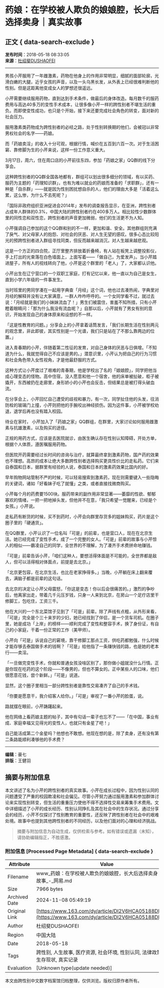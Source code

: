 # 药娘：在学校被人欺负的娘娘腔，长大后选择卖身｜真实故事

## 正文 { data-search-exclude }


**发布时间**：2018-05-18 08:33:05  
**来源**：[杜绍斐DUSHAOFEI](https://www.163.com/dy/media/T1443539311884.html)  

---

男孩小芹服用了一年雌激素，药物在他身上的作用非常明显，细腻的面部轮廓，光滑白嫩的大腿，近乎女孩的声音，以及一头乌黑长发，从外表上已经很难判断他的性别。但是这距离他变成女人的梦想还很遥远。

小芹需要继续服用药物，直到达到手术条件，做最后的身体改造。每月数千的服药费用与高达40多万的变性手术成本，让很多像小芹一样的跨性别者不堪生活的重负。而即使变性成功，也只是个开始，接下来还要完成社会角色的转变，面对新的社会压力。

服用激素类药物成为跨性别者的必经之路，处于性别转换期的他们，会被冠以非常男权社会的名字——药娘。

而「药娘卖淫」的收入十分可观，根据行情，喊价在五百到六百一次。对于生活困窘、靠修脚为生的小芹来说，这样一份工作意义重大。

3月17日，周六，住在周口店的小芹前往东四，参加「药娘之家」QQ群的线下分享会。

这种跨性别者的QQ群全国各地都有，群组可以划出很多细分的领域，有以买药、服药为主题的「药理知识群」，也有为难以就业的药娘而准备的「求职群」，还有一种是「自杀群」——就是因为性别困扰想自杀的人，他们的理由大多是「活着这么累，这么惨，为什么不去死呢？」

「国际非政府组织亚洲促进会2014年」发布的调查报告显示，在亚洲，跨性别者占成年人群体的0.3%，中国大陆的跨性别者约在400多万人。相比较性少数群体里的同性恋和双性恋，跨性别者的声音更加微弱，他们的生活更不为人知。

小芹强调自己参加的这个QQ群和别的不一样，更加和谐、安全。其他群组则充满了戾气、对父母家人的抱怨、对社会的厌恶、对人生无望的感叹。很多心态比较阳光的预跨性别者进入群组寻找同类，但反而越来越消沉，对人生越来越悲观。

这是一个方正的四合院，正厅里整齐排放着折叠椅，有人站在板凳上调整投影仪，手上打出的光束落在白色墙面上，上面写着——「做自己，为爱发声」。当小芹踏进屋子，所有人的视线转向了他，小芹是这个群里的「老人」了，大家都认识他。

小芹出生在辽宁营口的一个双职工家庭，打有记忆以来，他一直以为自己是女生，直到小学六年级的一件事发生。

当时班里的男同学凑在一起用字典查「月经」这个词，他也过去凑热闹，字典里对月经的解释并没有让大家满意，一群人咋咋呼呼的。一个女同学看不过，就过去说：「月经就是我们的小妹妹流血了！」男生们被震住，害羞不知所措，只有小芹瞪着眼睛问：「那为什么我没有流血呢？」自那以后，小芹就有了男女有别的意识，开始发现自己的身体原来和设想的不一样。

「这是性教育的问题。」分享会上的小芹拿着话筒发言，「我们长期生活在性别两元的观念里，非此即彼，其实性别是一个光谱，我们只是站在了不那么靠两边的位置。」

进入青春期的小芹，伴随着第二性征的发育，对自己身体的厌恶与日俱增。「不知道为什么，我就觉得自己不应该是男的。」潜意识里，小芹认为把自己的行为习惯和社会角色带入女性视角，才是他最舒服的方式。

这种方式让小芹度过了艰难的青春期，他是学校出了名的「娘娘腔」，同学把他当成心理变态的怪物。高中住宿，没人愿意和他一个宿舍，他的床单被扯破，柜子被撬开，东西被扔在走廊里，身形娇小的小芹也会反击，但结果总是被打得头破血流。

在分享会上，小芹回忆自己遭受的歧视和暴力，有一次，同学扯住他的头发，往消防栓的玻璃门上撞，小芹则把他的手腕咬出神经损伤。因为这件事，小芹被学校劝退，退学后再也没有踏入校园。

待业在家时， 小芹加入了「药娘之家」QQ群组，在群里，大家讨论如何服用雌激素与抗雄激素，以及购买的途径。

正规的用药方式，应该是去医院就诊，由医生确认存在性别认知障碍，开处方单，根据个人体质，遵医嘱服用药物。

但医院开药需要经过长时间的咨询与治疗，就算最终拿到激素药物，国产药的效果也不理想。高昂的成本让绝大多数跨性别者选择购买更具性价比的走私药。它们来自泰国和日本，据群里有经验的人说，泰国和日本的激素药效果比国内的好。

早年购物网站管制不严的时候，可以轻易搜索到激素药，现在则需要键入一些隐晦的关键词，诸如「好看妹子吃了就懂」之类，或者直接找微商购买。

小芹每个月的药费要1500块。服药带来的副作用非常显著——萎靡的性欲、郁郁寡欢的情绪，一把一把地掉头发，但他并不在意，「我只希望一觉醒来，已经是个女孩。」小芹说。

走私药有断货的时候，买不到药时，小芹会向群里存货多的姐妹购买，药片是这个圈子里的「硬通货」。

在QQ群里，小芹认识了一位名叫「可是」的前辈，也是营口人，现在在北京生活。她已经完成了变性手术，成了一个完整的女人。「可是」前辈的故事与小芹惊人的相似——霸凌自己的同学，全世界的不理解，为了凑齐手术费拼命地赚钱。

「可是」前辈告诉小芹，「咱们这种人，要想活得体面是不可能的，全世界都是敌人，但可以活得相对体面点，前提是去北京。」

「北京更包容，在北京生活，也比在老家挣得多。」当晚，小芹躺在床上翻来覆去，满脑子都是前辈的这句话。

去北京的决定让小芹父母震怒，「你这是变态！你以后会很痛苦的。」激烈的争吵后，他离家出走，带着几千元压岁钱，只身一人来到北京，在房山一个足疗店里干修脚工，包吃住，工资三千。

他在大兴的一个东北菜馆子见到了「可是」前辈。除了声线有点粗，从外形来看，「可是」完全是个三十来岁的少妇，她已经找到了伴侣，是一个货车司机。在圈子里，她是成功「上岸」的榜样——顺利完成了变性和整容手术，换了身份证，有自己的小家庭，干着一份正常的工作（美甲师）。

小芹向「可是」诉说自己的窘境，靠干修脚工那点工资，供吃药都勉强，什么时候才能存够去泰国做手术的钱啊？「可是」给他指了一条赚快钱的路，也是她的老本行——卖淫。

「一旦做完变性手术，你就和普通女孩没啥区别了，那你做小姐就没什么行情。正是你现在吃药的这个阶段——不像男的，但也不算女的。正中某些人的口味，他们很愿意花钱，尝个新鲜。」「可是」说道。

显然，这个圈子里相当一部分跨性别者是靠性交易凑齐了自己的手术钱。

「你要是愿意干，我介绍客人给你。」「可是」审视了一番小芹的脸蛋，说。

路就摆在眼前，小芹踌躇起来。

他在网络上看药娘主题的帖子，其中有句话一辈子也忘不了——「在中国，事业有成、家庭幸福又见得光的变性人，也就只有金星了吧！」

自己能活成第二个金星吗？他想也不敢想。他现在想的是，除了卖身，还有没有第二条路能顺利凑够他的手术费？

---

**编辑**：豪七  
**排版**：王健羽

## 摘要与附加信息

<!-- tcd_abstract -->
本文讲述了名为小芹的跨性别者的真实故事。小芹在成长过程中，因为性别认同的问题遭受了严重的校园欺凌和社会偏见。尽管小芹努力通过服用激素和参加群体讨论来实现性别转变，但生活的重重压力使他不得不选择性交易来筹集手术费用。文中详细描述了小芹的成长经历、性别认同挣扎及其在社会中的生存状况。通过分享会的经历，小芹不仅探讨了性别教育的重要性，还反映了跨性别者在社会中的艰难处境。故事中也提到其他跨性别者的不同经历，以及他们面对的心理和经济挑战。
<!-- tcd_abstract_end -->

> 摘要与附加信息为自动生成，仅供检索与参考。如有错误或遗漏（未知），请协助编辑指正，不胜感激。

### 附加信息 [Processed Page Metadata] { data-search-exclude }

| Attribute       | Value                                  |
|-----------------|----------------------------------------|
| Filename        | www_药娘：在学校被人欺负的娘娘腔，长大后选择卖身｜真实故事_-_网易.md                             |
| Size            | 7966 bytes                           |
| Archived Date   | 2024-11-08 05:49:19                             |
| Original Link   | [https://www.163.com/dy/article/DI2V6HCA05188DPA.html](https://www.163.com/dy/article/DI2V6HCA05188DPA.html)                       |
| Author          | 杜绍斐DUSHAOFEI                               |
| Region          | 中国大陆                               |
| Date            | 2018-05-18                                 |
| Tags            | 跨性别, 人生故事, 医疗资源, 社会环境, 性别认同, 法律政策, 反映生存现状, 真实记录                                 |
| Evaluation            | [Unknown type(update needed)]                                 |
<!-- tcd_table_end -->

本文由跨性别中文数字档案馆归档整理，仅供浏览。版权归原作者所有。
